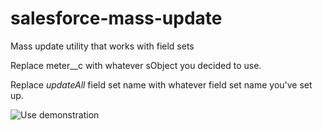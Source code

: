 # salesforce-mass-update
Mass update utility that works with field sets

Replace meter__c with whatever sObject you decided to use.

Replace *updateAll* field set name with whatever field set name you've set up.

![Use demonstration](http://i.imgur.com/A3asMTs.gif)
